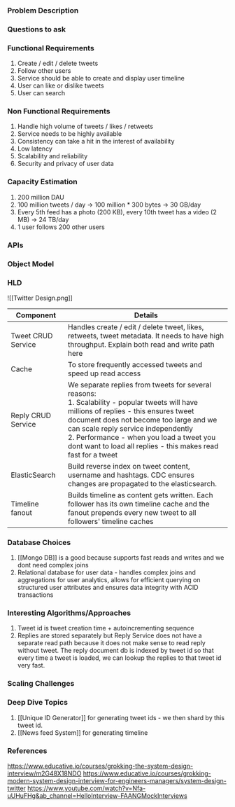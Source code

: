 ### Problem Description


### Questions to ask


### Functional Requirements
1. Create / edit / delete tweets
2. Follow other users 
3. Service should be able to create and display user timeline 
4. User can like or dislike tweets 
5. User can search 

### Non Functional Requirements
1. Handle high volume of tweets / likes / retweets
2. Service needs to be highly available 
3. Consistency can take a hit in the interest of availability
4. Low latency
5. Scalability and reliability 
6. Security and privacy of user data

### Capacity Estimation
1. 200 million DAU
2. 100 million tweets / day -> 100 million * 300 bytes -> 30 GB/day
3. Every 5th feed has a photo (200 KB), every 10th tweet has a video (2 MB) -> 24 TB/day
4. 1 user follows 200 other users  

### APIs


### Object Model


### HLD
![[Twitter Design.png]]

| Component          | Details                                                                                                                                                                                                                                                                                                                                   |
| ------------------ | ----------------------------------------------------------------------------------------------------------------------------------------------------------------------------------------------------------------------------------------------------------------------------------------------------------------------------------------- |
| Tweet CRUD Service | Handles create / edit / delete tweet, likes, retweets, tweet metadata. It needs to have high throughput. Explain both read and write path here                                                                                                                                                                                            |
| Cache              | To store frequently accessed tweets and speed up read access                                                                                                                                                                                                                                                                              |
| Reply CRUD Service | We separate replies from tweets for several reasons:<br>1. Scalability - popular tweets will have millions of replies - this ensures tweet document does not become too large and we can scale reply service independently<br>2. Performance - when you load a tweet you dont want to load all replies - this makes read fast for a tweet |
| ElasticSearch      | Build reverse index on tweet content, username and hashtags. CDC ensures changes are propagated to the elasticsearch.                                                                                                                                                                                                                     |
| Timeline fanout    | Builds timeline as content gets written. Each follower has its own timeline cache and the fanout prepends every new tweet to all followers' timeline caches                                                                                                                                                                               |

### Database Choices
1. [[Mongo DB]] is a good because supports fast reads and writes and we dont need complex joins
2. Relational database for user data - handles complex joins and aggregations for user analytics, allows for efficient querying on structured user attributes and ensures data integrity with ACID transactions

### Interesting Algorithms/Approaches
1. Tweet id is tweet creation time + autoincrementing sequence
2. Replies are stored separately but Reply Service does not have a separate read path because it does not make sense to read reply without tweet. The reply document db is indexed by tweet id so that every time a tweet is loaded, we can lookup the replies to that tweet id very fast. 

### Scaling Challenges


### Deep Dive Topics
1. [[Unique ID Generator]] for generating tweet ids - we then shard by this tweet id. 
2. [[News feed System]] for generating timeline 


### References
https://www.educative.io/courses/grokking-the-system-design-interview/m2G48X18NDO
https://www.educative.io/courses/grokking-modern-system-design-interview-for-engineers-managers/system-design-twitter
https://www.youtube.com/watch?v=Nfa-uUHuFHg&ab_channel=HelloInterview-FAANGMockInterviews